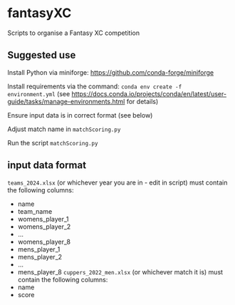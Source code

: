 # fantasyXC
Scripts to organise a Fantasy XC competition
 
## Suggested use
Install Python via miniforge: https://github.com/conda-forge/miniforge

Install requirements via the command: `conda env create -f environment.yml` (see https://docs.conda.io/projects/conda/en/latest/user-guide/tasks/manage-environments.html for details)

Ensure input data is in correct format (see below)

Adjust match name in `matchScoring.py`

Run the script `matchScoring.py`

## input data format
`teams_2024.xlsx` (or whichever year you are in - edit in script) must contain the following columns:
* name
* team_name
* womens_player_1
* womens_player_2
* ...
* womens_player_8
* mens_player_1
* mens_player_2
* ...
* mens_player_8
`cuppers_2022_men.xlsx` (or whichever match it is) must contain the following columns:
* name
* score